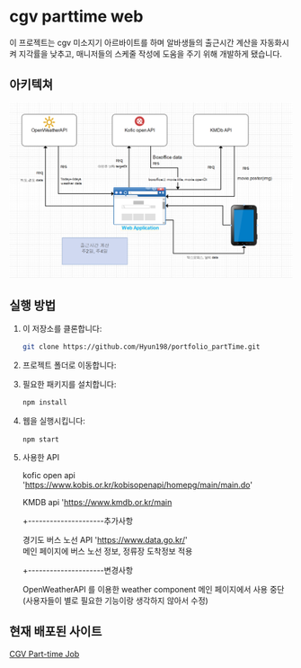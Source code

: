 # cgv parttime web

이 프로젝트는 cgv 미소지기 아르바이트를 하며 알바생들의 출근시간 계산을 자동화시켜 지각률을 낮추고, 매니저들의
스케줄 작성에 도움을 주기 위해 개발하게 됐습니다.

## 아키텍쳐

![아키텍쳐 이미지](./relative/system.png)

## 실행 방법

1. 이 저장소를 클론합니다:

   ```bash
   git clone https://github.com/Hyun198/portfolio_partTime.git
   ```

2. 프로젝트 폴더로 이동합니다:

3. 필요한 패키지를 설치합니다:

   ```bash
   npm install
   ```

4. 웹을 실행시킵니다:

   `npm start`

5. 사용한 API

   kofic open api 'https://www.kobis.or.kr/kobisopenapi/homepg/main/main.do'

   KMDB api 'https://www.kmdb.or.kr/main

   +---------------------추가사항

   경기도 버스 노선 API 'https://www.data.go.kr/'  
   메인 페이지에 버스 노선 정보, 정류장 도착정보 적용

   +---------------------변경사항

   OpenWeatherAPI 를 이용한 weather component 메인 페이지에서 사용 중단 (사용자들이 별로 필요한 기능이랑 생각하지 않아서 수정)

## 현재 배포된 사이트

[CGV Part-time Job](https://cgvparttime.netlify.app/)
